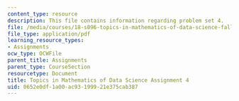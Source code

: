 ```yaml
---
content_type: resource
description: This file contains information regarding problem set 4.
file: /media/courses/18-s096-topics-in-mathematics-of-data-science-fall-2015/0652e0df1a00ac93199921e375cab387_MIT18_S096F15_Homework_4.pdf
file_type: application/pdf
learning_resource_types:
- Assignments
ocw_type: OCWFile
parent_title: Assignments
parent_type: CourseSection
resourcetype: Document
title: Topics in Mathematics of Data Science Assignment 4
uid: 0652e0df-1a00-ac93-1999-21e375cab387
---
```

